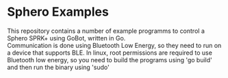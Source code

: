 # Sphero Examples
This repository contains a number of example programms to control a Sphero SPRK+ using GoBot, written in Go.\
Communication is done using Bluetooth Low Energy, so they need to run on a device that supports BLE. In linux, root permissions are required to use Bluetooth low energy, so you need to build the programs using 'go build' and then run the binary using 'sudo'